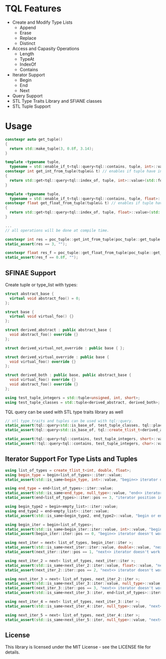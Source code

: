 # TQL Features
<!-- TQL ile derleyici zamanında çalışacak tip listeleri yaratabilir, listeye eleman ekleyebilir, çıkarabilir ve bir çok işlemi gerçekleştirebilirsiniz. --> 
<!-- TQL query desteği sayesinde gelişmiş SFINAE yazabilir veya derleme zamanında tuple işlemlerini gerçekleştirebilirsiniz. -->

* Create and Modify Type Lists
  * Append
  * Erase
  * Replace
  * Distinct
* Access and Capasity Operations
  * Length
  * TypeAt
  * IndexOf
  * Contains
* Iterator Support 
  * Begin
  * End
  * Next
* Query Support
* STL Type Traits Library and SFIANE classes
* STL Tuple Support

# Usage
```cpp
constexpr auto get_tuple()
{
  return std::make_tuple(3, 0.8f, 3.14);  
}

template <typename tuple, 
  typename = std::enable_if_t<tql::query<tql::contains, tuple, int>::value> >
constexpr int get_int_from_tuple(tuple&& t) // enables if tuple have int type
{
  return std::get<tql::query<tql::index_of, tuple, int>::value>(std::forward<tuple>(t));
}

template <typename tuple, 
  typename = std::enable_if_t<tql::query<tql::contains, tuple, float>::value> >
constexpr float get_float_from_tuple(tuple&& t) // enables if tuple have float type
{
  return std::get<tql::query<tql::index_of, tuple, float>::value>(std::forward<tuple>(t));
}

...
// all operations will be done at compile time.

constexpr int res = poc_tuple::get_int_from_tuple(poc_tuple::get_tuple());
static_assert(res == 3, "");

constexpr float res_f = poc_tuple::get_float_from_tuple(poc_tuple::get_tuple());
static_assert(res_f == 0.8f, "");
```

## SFINAE Support

Create tuple or type_list with types:

```cpp
struct abstract_base {
  virtual void abstract_foo() = 0;
};

struct base {
  virtual void virtual_foo() {}
};

struct derived_abstract : public abstract_base {
  void abstract_foo() override {}
};

struct derived_virtual_not_override : public base { };

struct derived_virtual_override : public base {
  void virtual_foo() override {}
};

struct derived_both : public base, public abstract_base {
  void virtual_foo() override {}
  void abstract_foo() override {}
};

using test_tuple_integers = std::tuple<unsigned, int, short>;
using test_tuple_classes = std::tuple<derived_abstract, derived_both>;

```

TQL query can be used with STL type traits library as well

```cpp
// stl type_traits and tuples can be used with tql::query. 
static_assert(tql::query<std::is_base_of, test_tuple_classes, tql::place_holder<abstract_base, null_type>>::value, "");
static_assert(tql::query<std::is_base_of, tql::create_tlist_t<derived_abstract, derived_both>, tql::place_holder<abstract_base>>::value, "");

static_assert(tql::query<tql::contains, test_tuple_integers, short>::value, "");
static_assert(!tql::query<tql::contains, test_tuple_integers, char>::value, "");
```

## Iterator Support For Type Lists and Tuples

```cpp
using list_of_types = create_tlist_t<int, double, float>;
using begin_type = begin<list_of_types>::iter::value;
static_assert(std::is_same<begin_type, int>::value, "begin<> iterator doesn't work!");

using end_type = end<list_of_types>::iter::value;
static_assert(std::is_same<end_type, null_type>::value, "end<> iterator doesn't work!");
static_assert(end<list_of_types>::iter::pos == 3, "iterator position indicator doesn't work!");

using begin_type2 = begin<empty_list>::iter::value;
using end_type2 = end<empty_list>::iter::value;
static_assert(std::is_same<begin_type2, end_type2>::value, "begin or end<null_type> iterator doesn't work!");

using begin_iter = begin<list_of_types>;
static_assert(std::is_same<begin_iter::iter::value, int>::value, "begin<> iterator doesn't work!");
static_assert(begin_iter::iter::pos == 0, "begin<> iterator doesn't work!");

using next_iter = next< list_of_types, begin_iter::iter >;
static_assert(std::is_same<next_iter::iter::value, double>::value, "next<> iterator doesn't work!");
static_assert(next_iter::iter::pos == 1, "next<> iterator doesn't work!");

using next_iter_2 = next< list_of_types, next_iter::iter >;
static_assert(std::is_same<next_iter_2::iter::value, float>::value, "next<> iterator doesn't work!");
static_assert(next_iter_2::iter::pos == 2, "next<> iterator doesn't work!");

using next_iter_3 = next< list_of_types, next_iter_2::iter >;
static_assert(std::is_same<next_iter_3::iter::value, null_type>::value, "next<> iterator doesn't work!");
static_assert(next_iter_3::iter::pos == 3, "next<> iterator doesn't work well!");
static_assert(std::is_same<next_iter_3::iter, end<list_of_types>::iter>::value, "next<> iterator doesn't work!");

using next_iter_4 = next< list_of_types, next_iter_3::iter >;
static_assert(std::is_same<next_iter_4::iter, null_type>::value, "next<> iterator doesn't work!");

using next_iter_5 = next< list_of_types, next_iter_4::iter >;
static_assert(std::is_same<next_iter_5::iter, null_type>::value, "next<> iterator doesn't work!");
```


## License

This library is licensed under the MIT License - see the LICENSE file for details.
